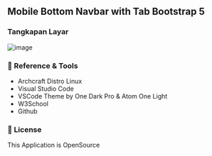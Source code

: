 ## Mobile Bottom Navbar with Tab Bootstrap 5

### Tangkapan Layar
![image](https://user-images.githubusercontent.com/62005221/216265534-d423f4b2-f61d-42b0-a42e-d822811332f9.png)

### 🔭 Reference & Tools
- Archcraft Distro Linux
- Visual Studio Code
- VSCode Theme by One Dark Pro & Atom One Light
- W3School
- Github

### 🔐 License
This Application is OpenSource
